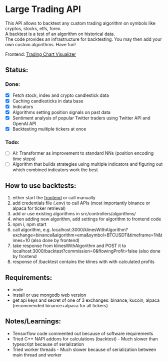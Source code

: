 # Large Trading API
This API allows to backtest any custom trading algorithm on symbols like cryptos, stocks, etfs, forex.\
A backtest is a test of an algorithm on historical data.\
The code provides an infrastructure for backtesting. You may then add your own custom algorithms. Have fun!

Frontend: [Trading Chart Visualizer](https://github.com/janv93/trading-chart-visualizer)

## Status:

### Done:

- [x] Fetch stock, index and crypto candlestick data
- [x] Caching candlesticks in data base
- [x] Indicators
- [x] Algorithms setting position signals on past data
- [x] Sentiment analysis of popular Twitter traders using Twitter API and OpenAI API
- [x] Backtesting multiple tickers at once

### Todo:

- [ ] AI: Transformer as improvement to standard NNs (position encoding time steps)
- [ ] Algorithm that builds strategies using multiple indicators and figuring out which combined indicators work the best

## How to use backtests:

1. either start the [frontend](https://github.com/janv93/trading-chart-visualizer) or call manually
2. add credentials file (.env) to call APIs (most importantly binance or alpaca for ticker retrieval)
3. add or use existing algorithms in src/controllers/algorithms/
4. when adding new algorithm, add settings for algorithm to frontend code
5. npm i, npm start
6. call algorithm, e.g. localhost:3000/klinesWithAlgorithm?exchange=binance&algorithm=ema&symbol=BTCUSDT&timeframe=1h&times=10 (also done by frontend)
7. take response from klinesWithAlgorithm and POST it to localhost:3000/backtest?commission=0&flowingProfit=false (also done by frontend
8. response of /backtest contains the klines with with calculated profits

## Requirements:

- node
- install or use mongodb web version
- get api keys and secret of one of 3 exchanges: binance, kucoin, alpaca (recommended binance+alpaca for all tickers)

## Notes/Learnings:

- Tensorflow code commented out because of software requirements
- Tried C++ NAPI addons for calculations (backtest) - Much slower than typescript because of serialization
- Tried worker threads - Much slower because of serialization between main thread and worker
